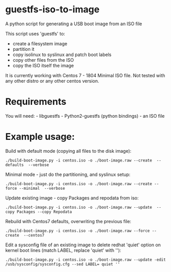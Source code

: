 # guestfs-iso-to-image
A python script for generating a USB boot image from an ISO file

This script uses 'guestfs' to:

  - create a filesystem image
  - partition it
  - copy isolinux to syslinux and patch boot labels 
  - copy other files from the ISO
  - copy the ISO itself the image
  
  It is currently working with Centos 7 - 1804 Minimal ISO file. Not tested with any other distro or any other centos version.
  
  # Requirements
  
  You will need:
     - libguestfs
     - Python2-guestfs (python bindings)
     - an ISO file
    
  # Example usage:
  
  Build with default mode (copying all files to the disk image):
  
  ```
  ./build-boot-image.py -i centos.iso -o ./boot-image.raw --create  --defaults  --verbose
  ```

  Minimal mode - just do the partitioning, and syslinux setup:

  ```
  ./build-boot-image.py -i centos.iso -o ./boot-image.raw --create --force --minimal  --verbose
  ```
  
  Update existing image - copy Packages and repodata from iso: 
  
  ```
  ./build-boot-image.py -i centos.iso -o ./boot-image.raw --update  --copy Packages --copy Repodata
  
  ```

  Rebuild with Centos7 defaults, overwriting the previous file:
  
  ```
  ./build-boot-image.py -i centos.iso -o ./boot-image.raw --force --create  --centos7 
  ```
 
  Edit a sysconfig file of an existing image to delete redhat 'quiet' option on kernel boot lines (match LABEL, replace 'quiet' with ''):
  
  ```
  ./build-boot-image.py -i centos.iso -o ./boot-image.raw --update -edit /usb/sysconfig/sysconfig.cfg --sed LABEL= quiet '' 
  ```
 
